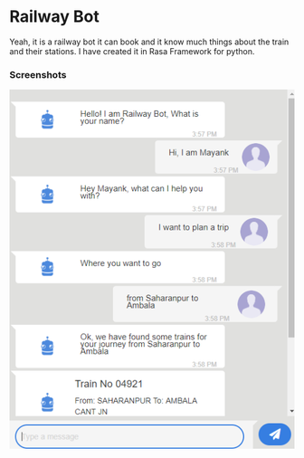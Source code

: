 # Railway Bot

Yeah, it is a railway bot it can book and it know much things about the train and their stations. 
I have created it in Rasa Framework for python.

### Screenshots
<img src="./images/Screenshot (86).png" />